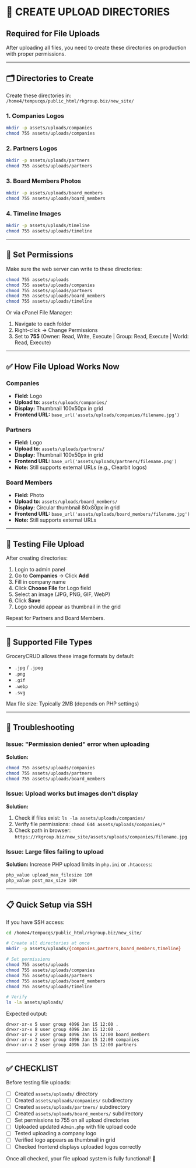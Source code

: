 # 📁 CREATE UPLOAD DIRECTORIES

## Required for File Uploads

After uploading all files, you need to create these directories on production with proper permissions.

---

## 🗂️ Directories to Create

Create these directories in: `/home4/tempucqs/public_html/rkgroup.biz/new_site/`

### 1. Companies Logos
```bash
mkdir -p assets/uploads/companies
chmod 755 assets/uploads/companies
```

### 2. Partners Logos
```bash
mkdir -p assets/uploads/partners
chmod 755 assets/uploads/partners
```

### 3. Board Members Photos
```bash
mkdir -p assets/uploads/board_members
chmod 755 assets/uploads/board_members
```

### 4. Timeline Images
```bash
mkdir -p assets/uploads/timeline
chmod 755 assets/uploads/timeline
```

---

## 🔐 Set Permissions

Make sure the web server can write to these directories:

```bash
chmod 755 assets/uploads
chmod 755 assets/uploads/companies
chmod 755 assets/uploads/partners
chmod 755 assets/uploads/board_members
chmod 755 assets/uploads/timeline
```

Or via cPanel File Manager:
1. Navigate to each folder
2. Right-click → Change Permissions
3. Set to **755** (Owner: Read, Write, Execute | Group: Read, Execute | World: Read, Execute)

---

## ✅ How File Upload Works Now

### Companies
- **Field:** Logo
- **Upload to:** `assets/uploads/companies/`
- **Display:** Thumbnail 100x50px in grid
- **Frontend URL:** `base_url('assets/uploads/companies/filename.jpg')`

### Partners
- **Field:** Logo
- **Upload to:** `assets/uploads/partners/`
- **Display:** Thumbnail 100x50px in grid
- **Frontend URL:** `base_url('assets/uploads/partners/filename.png')`
- **Note:** Still supports external URLs (e.g., Clearbit logos)

### Board Members
- **Field:** Photo
- **Upload to:** `assets/uploads/board_members/`
- **Display:** Circular thumbnail 80x80px in grid
- **Frontend URL:** `base_url('assets/uploads/board_members/filename.jpg')`
- **Note:** Still supports external URLs

---

## 🧪 Testing File Upload

After creating directories:

1. Login to admin panel
2. Go to **Companies** → Click **Add**
3. Fill in company name
4. Click **Choose File** for Logo field
5. Select an image (JPG, PNG, GIF, WebP)
6. Click **Save**
7. Logo should appear as thumbnail in the grid

Repeat for Partners and Board Members.

---

## 📸 Supported File Types

GroceryCRUD allows these image formats by default:
- `.jpg` / `.jpeg`
- `.png`
- `.gif`
- `.webp`
- `.svg`

Max file size: Typically 2MB (depends on PHP settings)

---

## 🐛 Troubleshooting

### Issue: "Permission denied" error when uploading
**Solution:**
```bash
chmod 755 assets/uploads/companies
chmod 755 assets/uploads/partners
chmod 755 assets/uploads/board_members
```

### Issue: Upload works but images don't display
**Solution:**
1. Check if files exist: `ls -la assets/uploads/companies/`
2. Verify file permissions: `chmod 644 assets/uploads/companies/*`
3. Check path in browser: `https://rkgroup.biz/new_site/assets/uploads/companies/filename.jpg`

### Issue: Large files failing to upload
**Solution:** Increase PHP upload limits in `php.ini` or `.htaccess`:
```apache
php_value upload_max_filesize 10M
php_value post_max_size 10M
```

---

## 📋 Quick Setup via SSH

If you have SSH access:

```bash
cd /home4/tempucqs/public_html/rkgroup.biz/new_site/

# Create all directories at once
mkdir -p assets/uploads/{companies,partners,board_members,timeline}

# Set permissions
chmod 755 assets/uploads
chmod 755 assets/uploads/companies
chmod 755 assets/uploads/partners
chmod 755 assets/uploads/board_members
chmod 755 assets/uploads/timeline

# Verify
ls -la assets/uploads/
```

Expected output:
```
drwxr-xr-x 5 user group 4096 Jan 15 12:00 .
drwxr-xr-x 8 user group 4096 Jan 15 12:00 ..
drwxr-xr-x 2 user group 4096 Jan 15 12:00 board_members
drwxr-xr-x 2 user group 4096 Jan 15 12:00 companies
drwxr-xr-x 2 user group 4096 Jan 15 12:00 partners
```

---

## ✅ CHECKLIST

Before testing file uploads:

- [ ] Created `assets/uploads/` directory
- [ ] Created `assets/uploads/companies/` subdirectory
- [ ] Created `assets/uploads/partners/` subdirectory
- [ ] Created `assets/uploads/board_members/` subdirectory
- [ ] Set permissions to 755 on all upload directories
- [ ] Uploaded updated `Admin.php` with file upload code
- [ ] Tested uploading a company logo
- [ ] Verified logo appears as thumbnail in grid
- [ ] Checked frontend displays uploaded logos correctly

Once all checked, your file upload system is fully functional! 🎉
